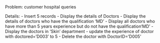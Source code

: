 Problem: customer hospital queries

Details: - Insert 5 records
         - Display the details of Doctors
         - Display the details of doctors who have the qualification ‘MD’
         - Display all doctors who have more than 5 years experience but do not have the qualification‘MD’
         - Display the doctors in ‘Skin’ department
         - update the experience of doctor with doctored=’D003’ to 5
         - Delete the doctor with DoctorID=’D005’